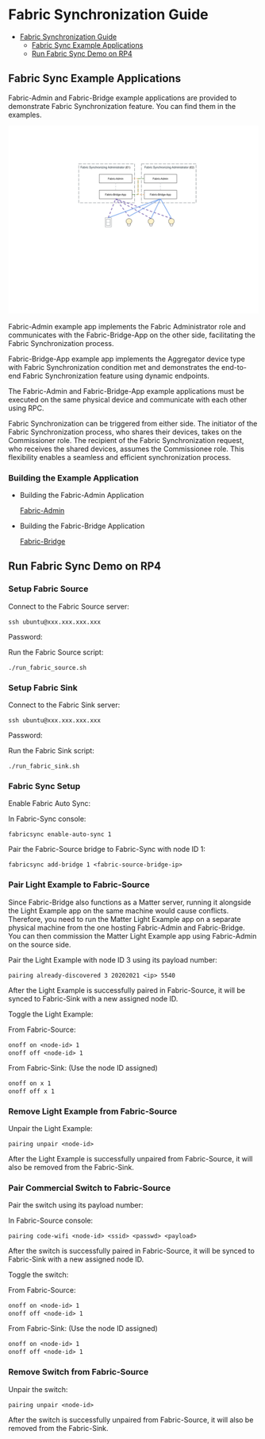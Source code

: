# Fabric Synchronization Guide

-   [Fabric Synchronization Guide](#fabric-synchronization-guide)
    -   [Fabric Sync Example Applications](#fabric-sync-example-applications)
    -   [Run Fabric Sync Demo on RP4](#run-fabric-sync-demo-on-rp4)

## Fabric Sync Example Applications

Fabric-Admin and Fabric-Bridge example applications are provided to demonstrate
Fabric Synchronization feature. You can find them in the examples.

![matter_fabric_synchronization](images/matter_fabric_synchronization.png)

Fabric-Admin example app implements the Fabric Administrator role and
communicates with the Fabric-Bridge-App on the other side, facilitating the
Fabric Synchronization process.

Fabric-Bridge-App example app implements the Aggregator device type with Fabric
Synchronization condition met and demonstrates the end-to-end Fabric
Synchronization feature using dynamic endpoints.

The Fabric-Admin and Fabric-Bridge-App example applications must be executed on
the same physical device and communicate with each other using RPC.

Fabric Synchronization can be triggered from either side. The initiator of the
Fabric Synchronization process, who shares their devices, takes on the
Commissioner role. The recipient of the Fabric Synchronization request, who
receives the shared devices, assumes the Commissionee role. This flexibility
enables a seamless and efficient synchronization process.

### Building the Example Application

-   Building the Fabric-Admin Application

    [Fabric-Admin](https://github.com/project-chip/connectedhomeip/tree/master/examples/fabric-admin/README.md)

*   Building the Fabric-Bridge Application

    [Fabric-Bridge](https://github.com/project-chip/connectedhomeip/tree/master/examples/fabric-bridge-app/linux/README.md)

## Run Fabric Sync Demo on RP4

### Setup Fabric Source

Connect to the Fabric Source server:

```
ssh ubuntu@xxx.xxx.xxx.xxx
```

Password: <password>

Run the Fabric Source script:

```
./run_fabric_source.sh
```

### Setup Fabric Sink

Connect to the Fabric Sink server:

```
ssh ubuntu@xxx.xxx.xxx.xxx
```

Password: <password>

Run the Fabric Sink script:

```
./run_fabric_sink.sh
```

### Fabric Sync Setup

Enable Fabric Auto Sync:

In Fabric-Sync console:

```
fabricsync enable-auto-sync 1
```

Pair the Fabric-Source bridge to Fabric-Sync with node ID 1:

```
fabricsync add-bridge 1 <fabric-source-bridge-ip>
```

### Pair Light Example to Fabric-Source

Since Fabric-Bridge also functions as a Matter server, running it alongside the
Light Example app on the same machine would cause conflicts. Therefore, you need
to run the Matter Light Example app on a separate physical machine from the one
hosting Fabric-Admin and Fabric-Bridge. You can then commission the Matter Light
Example app using Fabric-Admin on the source side.

Pair the Light Example with node ID 3 using its payload number:

```
pairing already-discovered 3 20202021 <ip> 5540
```

After the Light Example is successfully paired in Fabric-Source, it will be
synced to Fabric-Sink with a new assigned node ID.

Toggle the Light Example:

From Fabric-Source:

```
onoff on <node-id> 1
onoff off <node-id> 1
```

From Fabric-Sink: (Use the node ID assigned)

```
onoff on x 1
onoff off x 1
```

### Remove Light Example from Fabric-Source

Unpair the Light Example:

```
pairing unpair <node-id>
```

After the Light Example is successfully unpaired from Fabric-Source, it will
also be removed from the Fabric-Sink.

### Pair Commercial Switch to Fabric-Source

Pair the switch using its payload number:

In Fabric-Source console:

```
pairing code-wifi <node-id> <ssid> <passwd> <payload>
```

After the switch is successfully paired in Fabric-Source, it will be synced to
Fabric-Sink with a new assigned node ID.

Toggle the switch:

From Fabric-Source:

```
onoff on <node-id> 1
onoff off <node-id> 1
```

From Fabric-Sink: (Use the node ID assigned)

```
onoff on <node-id> 1
onoff off <node-id> 1
```

### Remove Switch from Fabric-Source

Unpair the switch:

```
pairing unpair <node-id>
```

After the switch is successfully unpaired from Fabric-Source, it will also be
removed from the Fabric-Sink.

